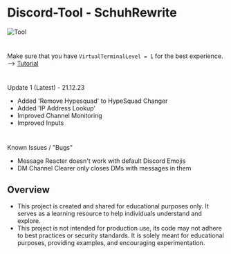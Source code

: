 # Discord-Tool - SchuhRewrite
![Tool](https://schuh.wtf/resources/images/rewrite.png)
#
Make sure that you have `VirtualTerminalLevel = 1` for the best experience. --> [Tutorial](https://www.youtube.com/watch?v=HeJOyEw3RtM)
#
Update 1 (Latest) - 21.12.23
* Added 'Remove Hypesquad' to HypeSquad Changer
* Added 'IP Address Lookup'
* Improved Channel Monitoring
* Improved Inputs
#
Known Issues / "Bugs"
* Message Reacter doesn't work with default Discord Emojis
* DM Channel Clearer only closes DMs with messages in them
## Overview
* This project is created and shared for educational purposes only. It serves as a learning resource to help individuals understand and explore.
* This project is not intended for production use, its code may not adhere to best practices or security standards. It is solely meant for educational purposes, providing examples, and encouraging experimentation.
 
